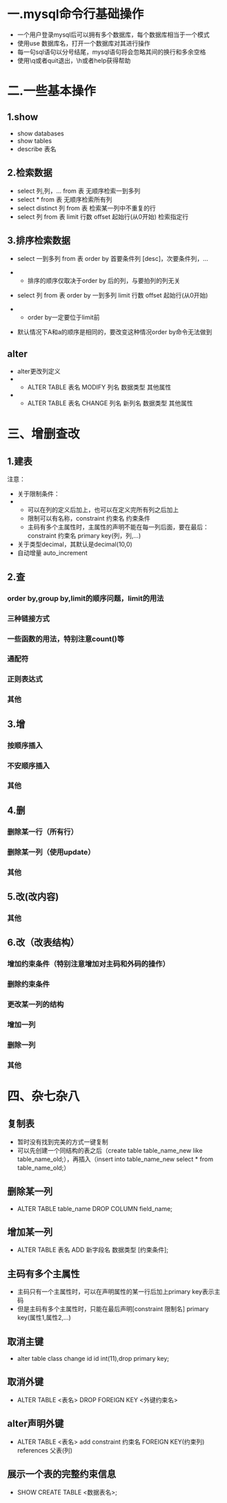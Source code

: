 # 一.mysql命令行基础操作

* 一个用户登录mysql后可以拥有多个数据库，每个数据库相当于一个模式
* 使用use 数据库名，打开一个数据库对其进行操作
* 每一句sql语句以分号结尾，mysql语句将会忽略其间的换行和多余空格
* 使用\q或者quit退出，\h或者help获得帮助

# 二.一些基本操作

## 1.show

* show databases
* show tables
* describe 表名

## 2.检索数据

* select 列,列，... from 表	无顺序检索一到多列
* select * from 表                  无顺序检索所有列
* select distinct 列 from 表   检索某一列中不重复的行
* select 列 from 表 limit 行数 offset 起始行(从0开始)     检索指定行

## 3.排序检索数据

* select 一到多列 from 表 order by 首要条件列 [desc]，次要条件列，...
* * 排序的顺序仅取决于order by 后的列，与要拍列的列无关
* select 列 from 表 order by 一到多列 limit 行数 offset 起始行(从0开始)  

* * order by一定要位于limit前

* 默认情况下A和a的顺序是相同的，要改变这种情况order by命令无法做到

## alter

* alter更改列定义
* * ALTER TABLE 表名 MODIFY 列名 数据类型 其他属性
* * ALTER TABLE 表名 CHANGE 列名 新列名 数据类型 其他属性

# 三、增删查改

## 1.建表

注意：

* 关于限制条件：
* * 可以在列的定义后加上，也可以在定义完所有列之后加上
  * 限制可以有名称，constraint 约束名 约束条件
  * 主码有多个主属性时，主属性的声明不能在每一列后面，要在最后：constraint 约束名 primary key(列，列,...)
* 关于类型decimal，其默认是decimal(10,0)
* 自动增量 auto_increment

## 2.查

### order by,group by,limit的顺序问题，limit的用法

### 三种链接方式

### 一些函数的用法，特别注意count()等

### 通配符

### 正则表达式

### 其他

## 3.增

### 按顺序插入

### 不安顺序插入

### 其他



## 4.删

### 删除某一行（所有行）

### 删除某一列（使用update）

### 其他



## 5.改(改内容)



### 其他



## 6.改（改表结构）

### 增加约束条件（特别注意增加对主码和外码的操作）

### 删除约束条件

### 更改某一列的结构

### 增加一列

### 删除一列

### 其他





# 四、杂七杂八

## 复制表

* 暂时没有找到完美的方式一键复制
* 可以先创建一个同结构的表之后（create table table_name_new like table_name_old;），再插入（insert into table_name_new select * from table_name_old;）

## 删除某一列

* ALTER TABLE table_name DROP COLUMN field_name;

## 增加某一列

* ALTER TABLE 表名 ADD 新字段名 数据类型 [约束条件];

## 主码有多个主属性

* 主码只有一个主属性时，可以在声明属性的某一行后加上primary key表示主码
* 但是主码有多个主属性时，只能在最后声明[constraint 限制名] primary key(属性1,属性2,...)

## 取消主键

* alter table class change id id int(11),drop primary key;

## 取消外键

* ALTER TABLE <表名> DROP FOREIGN KEY <外键约束名>

## alter声明外键

* ALTER TABLE <表名> add constraint 约束名 FOREIGN KEY(约束列) references 父表(列)

## 展示一个表的完整约束信息

* SHOW CREATE TABLE <数据表名>;